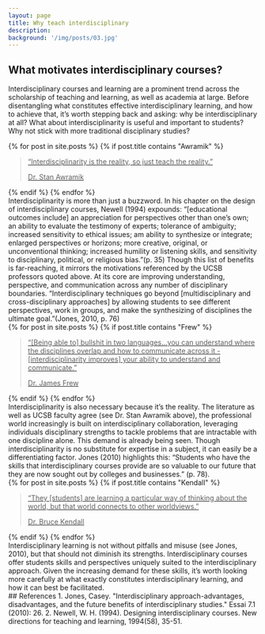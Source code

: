 ```yaml
---
layout: page
title: Why teach interdisciplinary
description:
background: '/img/posts/03.jpg'
---
```


## What motivates interdisciplinary courses?

Interdisciplinary courses and learning are a prominent trend across the scholarship of teaching and learning, as well as academia at large.  Before disentangling what constitutes effective interdisciplinary learning, and how to achieve that, it’s worth stepping back and asking: why be interdisciplinary at all? What about interdisciplinarity is useful and important to students? Why not stick with more traditional disciplinary studies?
<div>
{% for post in site.posts  %}
    {% if post.title contains "Awramik" %}           
        <a href="{{ post.url | prepend: site.baseurl | replace: '//', '/' }}">
            <blockquote class="blockquote">
            <p class="mb-0">“Interdisciplinarity is the reality, so just teach the reality.”</p>
            <footer class="blockquote-footer  pb-0"> Dr. Stan Awramik</footer>
            </blockquote>
        </a>          
    {% endif %}
{% endfor %}
</div>
Interdisciplinarity is more than just a buzzword. In his chapter on the design of interdisciplinary courses, Newell (1994) expounds:
“[educational outcomes include] an appreciation for perspectives other than one’s own; an ability to evaluate the testimony of experts; tolerance of ambiguity; increased sensitivity to ethical issues; am ability to synthesize or integrate; enlarged perspectives or horizons; more creative, original, or unconventional thinking; increased humility or listening skills, and sensitivity to disciplinary, political, or religious bias.”(p. 35)
Though this list of benefits is far-reaching, it mirrors the motivations referenced by the UCSB professors quoted above.  At its core are improving understanding, perspective, and communication across any number of disciplinary boundaries.
“Interdisciplinary techniques go beyond [multidisciplinary and cross-disciplinary approaches] by allowing students to see different perspectives, work in groups, and make the synthesizing of disciplines the ultimate goal.”(Jones, 2010, p. 76)
<div >
{% for post in site.posts  %}
    {% if post.title contains "Frew" %}           
        <a href="{{ post.url | prepend: site.baseurl | replace: '//', '/' }}">
            <blockquote class="blockquote">
            <p class="mb-0">“[Being able to] bullshit in two languages...you can understand where the disciplines overlap and how to communicate across it - [interdisciplinarity improves] your ability to understand and communicate.”</p>
            <footer class="blockquote-footer pb-0"> Dr. James Frew</footer>
            </blockquote>
        </a>          
    {% endif %}
{% endfor %}
</div>
Interdisciplinarity is also necessary because it’s the reality.  The literature as well as UCSB faculty agree (see Dr. Stan Awramik above), the professional world increasingly is built on interdisciplinary collaboration, leveraging individuals disciplinary strengths to tackle problems that are intractable with one discipline alone.  This demand is already being seen. Though interdisciplinarity is no substitute for expertise in a subject, it can easily be a differentiating factor. Jones (2010) highlights this: “Students who have the skills that interdisciplinary courses
provide are so valuable to our future that they are now sought out by colleges and businesses.” (p. 78).
<div>
{% for post in site.posts  %}
    {% if post.title contains "Kendall" %}           
        <a href="{{ post.url | prepend: site.baseurl | replace: '//', '/' }}">
            <blockquote class="blockquote">
            <p class="mb-0">“They [students] are learning a particular way of thinking about the world, but that world connects to other worldviews.”</p>
            <footer class="blockquote-footer pb-0"> Dr. Bruce Kendall</footer>
            </blockquote>
        </a>          
    {% endif %}
{% endfor %}
</div>
Interdisciplinary learning is not without pitfalls and misuse (see Jones, 2010), but that should not diminish its strengths.  Interdisciplinary courses offer students skills and perspectives uniquely suited to the interdisciplinary approach. Given the increasing demand for these skills, it’s worth looking more carefully at what exactly constitutes interdisciplinary learning, and how it can best be facilitated.

<div class="ref-apa" markdown="1">
## References
1.  Jones, Casey. "Interdisciplinary approach-advantages, disadvantages, and the future benefits of interdisciplinary studies." Essai 7.1 (2010): 26.
2.  Newell, W. H. (1994). Designing interdisciplinary courses. New directions for teaching and learning, 1994(58), 35-51. 
</div>
